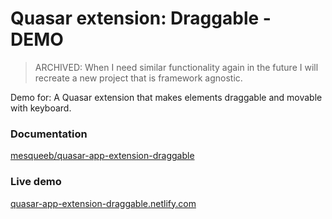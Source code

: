 # Quasar extension: Draggable - DEMO

> ARCHIVED:
> When I need similar functionality again in the future I will
> recreate a new project that is framework agnostic.

Demo for: A Quasar extension that makes elements draggable and movable with keyboard.

### Documentation

[mesqueeb/quasar-app-extension-draggable](https://github.com/mesqueeb/quasar-app-extension-draggable)

### Live demo

[quasar-app-extension-draggable.netlify.com](https://quasar-app-extension-draggable.netlify.com/)
